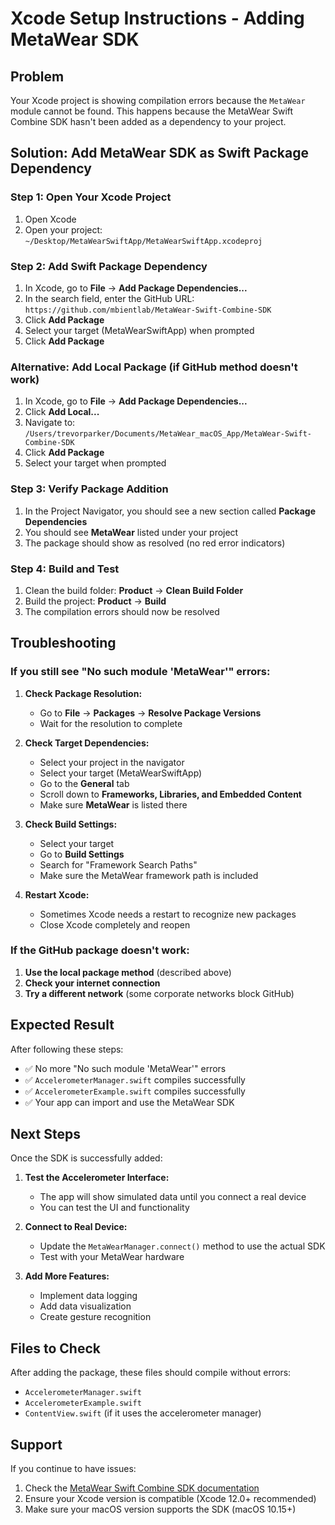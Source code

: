 # Xcode Setup Instructions - Adding MetaWear SDK

## Problem
Your Xcode project is showing compilation errors because the `MetaWear` module cannot be found. This happens because the MetaWear Swift Combine SDK hasn't been added as a dependency to your project.

## Solution: Add MetaWear SDK as Swift Package Dependency

### Step 1: Open Your Xcode Project
1. Open Xcode
2. Open your project: `~/Desktop/MetaWearSwiftApp/MetaWearSwiftApp.xcodeproj`

### Step 2: Add Swift Package Dependency
1. In Xcode, go to **File** → **Add Package Dependencies...**
2. In the search field, enter the GitHub URL: `https://github.com/mbientlab/MetaWear-Swift-Combine-SDK`
3. Click **Add Package**
4. Select your target (MetaWearSwiftApp) when prompted
5. Click **Add Package**

### Alternative: Add Local Package (if GitHub method doesn't work)
1. In Xcode, go to **File** → **Add Package Dependencies...**
2. Click **Add Local...**
3. Navigate to: `/Users/trevorparker/Documents/MetaWear_macOS_App/MetaWear-Swift-Combine-SDK`
4. Click **Add Package**
5. Select your target when prompted

### Step 3: Verify Package Addition
1. In the Project Navigator, you should see a new section called **Package Dependencies**
2. You should see **MetaWear** listed under your project
3. The package should show as resolved (no red error indicators)

### Step 4: Build and Test
1. Clean the build folder: **Product** → **Clean Build Folder**
2. Build the project: **Product** → **Build**
3. The compilation errors should now be resolved

## Troubleshooting

### If you still see "No such module 'MetaWear'" errors:

1. **Check Package Resolution:**
   - Go to **File** → **Packages** → **Resolve Package Versions**
   - Wait for the resolution to complete

2. **Check Target Dependencies:**
   - Select your project in the navigator
   - Select your target (MetaWearSwiftApp)
   - Go to the **General** tab
   - Scroll down to **Frameworks, Libraries, and Embedded Content**
   - Make sure **MetaWear** is listed there

3. **Check Build Settings:**
   - Select your target
   - Go to **Build Settings**
   - Search for "Framework Search Paths"
   - Make sure the MetaWear framework path is included

4. **Restart Xcode:**
   - Sometimes Xcode needs a restart to recognize new packages
   - Close Xcode completely and reopen

### If the GitHub package doesn't work:

1. **Use the local package method** (described above)
2. **Check your internet connection**
3. **Try a different network** (some corporate networks block GitHub)

## Expected Result

After following these steps:
- ✅ No more "No such module 'MetaWear'" errors
- ✅ `AccelerometerManager.swift` compiles successfully
- ✅ `AccelerometerExample.swift` compiles successfully
- ✅ Your app can import and use the MetaWear SDK

## Next Steps

Once the SDK is successfully added:

1. **Test the Accelerometer Interface:**
   - The app will show simulated data until you connect a real device
   - You can test the UI and functionality

2. **Connect to Real Device:**
   - Update the `MetaWearManager.connect()` method to use the actual SDK
   - Test with your MetaWear hardware

3. **Add More Features:**
   - Implement data logging
   - Add data visualization
   - Create gesture recognition

## Files to Check

After adding the package, these files should compile without errors:
- `AccelerometerManager.swift`
- `AccelerometerExample.swift`
- `ContentView.swift` (if it uses the accelerometer manager)

## Support

If you continue to have issues:
1. Check the [MetaWear Swift Combine SDK documentation](https://github.com/mbientlab/MetaWear-Swift-Combine-SDK)
2. Ensure your Xcode version is compatible (Xcode 12.0+ recommended)
3. Make sure your macOS version supports the SDK (macOS 10.15+) 